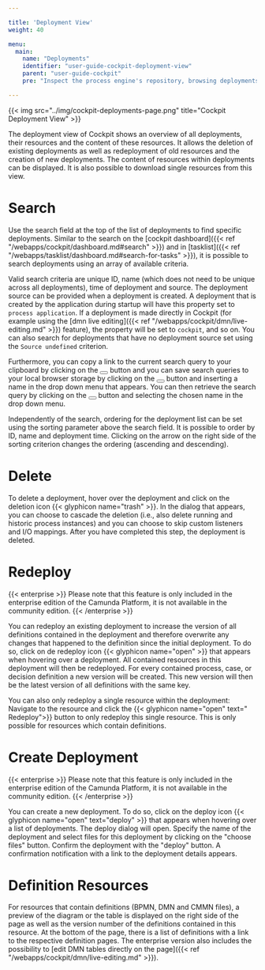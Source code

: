 ```yaml
---

title: 'Deployment View'
weight: 40

menu:
  main:
    name: "Deployments"
    identifier: "user-guide-cockpit-deployment-view"
    parent: "user-guide-cockpit"
    pre: "Inspect the process engine's repository, browsing deployments and resources"

---
```


{{< img src="../img/cockpit-deployments-page.png" title="Cockpit Deployment View" >}}

The deployment view of Cockpit shows an overview of all deployments, their resources and the content of these resources. It allows the deletion of existing deployments as well as redeployment of old resources and the creation of new deployments. The content of resources within deployments can be displayed. It is also possible to download single resources from this view.

# Search

Use the search field at the top of the list of deployments to find specific deployments. Similar to the search on the [cockpit dashboard]({{< ref "/webapps/cockpit/dashboard.md#search" >}}) and in [tasklist]({{< ref "/webapps/tasklist/dashboard.md#search-for-tasks" >}}), it is possible to search deployments using an array of available criteria.

Valid search criteria are unique ID, name (which does not need to be unique across all deployments), time of deployment and source. The deployment source can be provided when a deployment is created. A deployment that is created by the application during startup will have this property set to `process application`. If a deployment is made directly in Cockpit (for example using the [dmn live editing]({{< ref "/webapps/cockpit/dmn/live-editing.md" >}}) feature), the property will be set to `cockpit`, and so on. You can also search for deployments that have no deployment source set using the `Source undefined` criterion.

Furthermore, you can copy a link to the current search query to your clipboard by clicking on the <button class="btn btn-xs"><i class="glyphicon glyphicon-link"></i></button> button and you can save search queries to your local browser storage by clicking on the <button class="btn btn-xs"><i class="glyphicon glyphicon-floppy-disk"></i></button> button and inserting a name in the drop down menu that appears. You can then retrieve the search query by clicking on the <button class="btn btn-xs"><i class="glyphicon glyphicon-floppy-disk"></i></button> button and selecting the chosen name in the drop down menu.

Independently of the search, ordering for the deployment list can be set using the sorting parameter above the search field. It is possible to order by ID, name and deployment time. Clicking on the arrow on the right side of the sorting criterion changes the ordering (ascending and descending).

# Delete

To delete a deployment, hover over the deployment  and click on the deletion icon {{< glyphicon name="trash" >}}. In the dialog that appears, you can choose to cascade the deletion (i.e., also delete running and historic process instances) and you can choose to skip custom listeners and I/O mappings. After you have completed this step, the deployment is deleted.


# Redeploy

{{< enterprise >}}
  Please note that this feature is only included in the enterprise edition of the Camunda Platform, it is not available in the community edition.
{{< /enterprise >}}

You can redeploy an existing deployment to increase the version of all definitions contained in the deployment and therefore overwrite any changes that happened to the definition since the initial deployment. To do so, click on de redeploy icon {{< glyphicon name="open" >}} that appears when hovering over a deployment. All contained resources in this deployment will then be redeployed. For every contained process, case, or decision definition a new version will be created. This new version will then be the latest version of all definitions with the same key.

You can also only redeploy a single resource within the deployment: Navigate to the resource and click the {{< glyphicon name="open" text=" Redeploy">}} button to only redeploy this single resource. This is only possible for resources which contain definitions.

# Create Deployment

{{< enterprise >}}
  Please note that this feature is only included in the enterprise edition of the Camunda Platform, it is not available in the community edition.
{{< /enterprise >}}

You can create a new deployment. To do so, click on the deploy icon {{< glyphicon name="open" text="deploy" >}} that appears when hovering over a list of deployments. The deploy dialog will open. Specify the name of the deployment and select files for this deployment by clicking on the "choose files" button. Confirm the deployment with the "deploy" button. A confirmation notification with a link to the deployment details appears.

# Definition Resources

For resources that contain definitions (BPMN, DMN and CMMN files), a preview of the diagram or the table is displayed on the right side of the page as well as the version number of the definitions contained in this resource. At the bottom of the page, there is a list of definitions with a link to the respective definition pages. The enterprise version also includes the possibility to [edit DMN tables directly on the page]({{< ref "/webapps/cockpit/dmn/live-editing.md" >}}).
